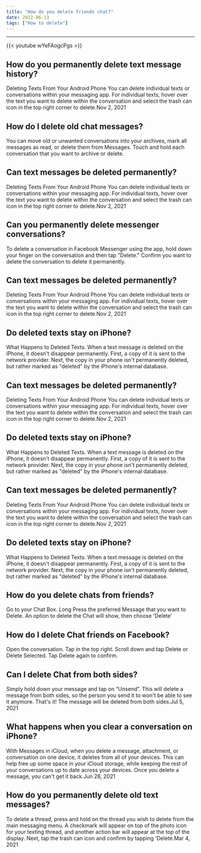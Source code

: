 ```yaml
---
title: "How do you delete friends chat?"
date: 2022-06-13
tags: ["How to delete"]
---
```


---
{{< youtube wYeFAogcPgs >}}
## How do you permanently delete text message history?
Deleting Texts From Your Android Phone You can delete individual texts or conversations within your messaging app. For individual texts, hover over the text you want to delete within the conversation and select the trash can icon in the top right corner to delete.Nov 2, 2021

## How do I delete old chat messages?
You can move old or unwanted conversations into your archives, mark all messages as read, or delete them from Messages. Touch and hold each conversation that you want to archive or delete.

## Can text messages be deleted permanently?
Deleting Texts From Your Android Phone You can delete individual texts or conversations within your messaging app. For individual texts, hover over the text you want to delete within the conversation and select the trash can icon in the top right corner to delete.Nov 2, 2021

## Can you permanently delete messenger conversations?
To delete a conversation in Facebook Messenger using the app, hold down your finger on the conversation and then tap "Delete." Confirm you want to delete the conversation to delete it permanently.

## Can text messages be deleted permanently?
Deleting Texts From Your Android Phone You can delete individual texts or conversations within your messaging app. For individual texts, hover over the text you want to delete within the conversation and select the trash can icon in the top right corner to delete.Nov 2, 2021

## Do deleted texts stay on iPhone?
What Happens to Deleted Texts. When a text message is deleted on the iPhone, it doesn't disappear permanently. First, a copy of it is sent to the network provider. Next, the copy in your phone isn't permanently deleted, but rather marked as "deleted" by the iPhone's internal database.

## Can text messages be deleted permanently?
Deleting Texts From Your Android Phone You can delete individual texts or conversations within your messaging app. For individual texts, hover over the text you want to delete within the conversation and select the trash can icon in the top right corner to delete.Nov 2, 2021

## Do deleted texts stay on iPhone?
What Happens to Deleted Texts. When a text message is deleted on the iPhone, it doesn't disappear permanently. First, a copy of it is sent to the network provider. Next, the copy in your phone isn't permanently deleted, but rather marked as "deleted" by the iPhone's internal database.

## Can text messages be deleted permanently?
Deleting Texts From Your Android Phone You can delete individual texts or conversations within your messaging app. For individual texts, hover over the text you want to delete within the conversation and select the trash can icon in the top right corner to delete.Nov 2, 2021

## Do deleted texts stay on iPhone?
What Happens to Deleted Texts. When a text message is deleted on the iPhone, it doesn't disappear permanently. First, a copy of it is sent to the network provider. Next, the copy in your phone isn't permanently deleted, but rather marked as "deleted" by the iPhone's internal database.

## How do you delete chats from friends?
Go to your Chat Box. Long Press the preferred Message that you want to Delete. An option to delete the Chat will show, then choose 'Delete'

## How do I delete Chat friends on Facebook?
Open the conversation. Tap in the top right. Scroll down and tap Delete or Delete Selected. Tap Delete again to confirm.

## Can I delete Chat from both sides?
Simply hold down your message and tap on “Unsend”. This will delete a message from both sides, so the person you send it to won't be able to see it anymore. That's it! The message will be deleted from both sides.Jul 5, 2021

## What happens when you clear a conversation on iPhone?
With Messages in iCloud, when you delete a message, attachment, or conversation on one device, it deletes from all of your devices. This can help free up some space in your iCloud storage, while keeping the rest of your conversations up to date across your devices. Once you delete a message, you can't get it back.Jun 28, 2021

## How do you permanently delete old text messages?
To delete a thread, press and hold on the thread you wish to delete from the main messaging menu. A checkmark will appear on top of the photo icon for your texting thread, and another action bar will appear at the top of the display. Next, tap the trash can icon and confirm by tapping 'Delete.Mar 4, 2021

